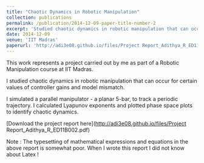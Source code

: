 ```yaml
---
title: "Chaotic Dynamics in Robotic Manipulation"
collection: publications
permalink: /publication/2014-12-09-paper-title-number-2
excerpt: 'Studied chaotic dynamics in robotic manipulation that can occur for certain values of controller gains and model mismatch.'
date: 2014-12-09
venue: 'IIT Madras'
paperurl: 'http://adi3e08.github.io/files/Project Report_Adithya_R_ED11B002.pdf'
---
```

This work represents a project carried out by me as part of a Robotic Manipulation course at IIT Madras.

I studied chaotic dynamics in robotic manipulation that can occur for certain values of controller gains and model mismatch.

I simulated a parallel manipulator - a planar 5-bar, to track a periodic trajectory. I calculated Lyapunov exponents and plotted phase space plots to identify chaotic dynamics.

[Download the project report here](http://adi3e08.github.io/files/Project Report_Adithya_R_ED11B002.pdf)

Note : The typesetting of mathematical expressions and equations in the above report is somewhat poor. When I wrote this report I did not know about Latex ! 
